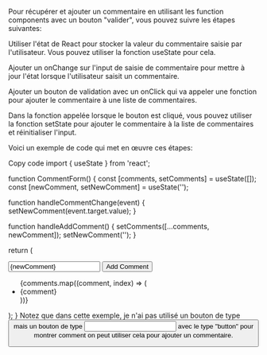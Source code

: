 Pour récupérer et ajouter un commentaire en utilisant les function components avec un bouton "valider", vous pouvez suivre les étapes suivantes:

Utiliser l'état de React pour stocker la valeur du commentaire saisie par l'utilisateur. Vous pouvez utiliser la fonction useState pour cela.

Ajouter un onChange sur l'input de saisie de commentaire pour mettre à jour l'état lorsque l'utilisateur saisit un commentaire.

Ajouter un bouton de validation avec un onClick qui va appeler une fonction pour ajouter le commentaire à une liste de commentaires.

Dans la fonction appelée lorsque le bouton est cliqué, vous pouvez utiliser la fonction setState pour ajouter le commentaire à la liste de commentaires et réinitialiser l'input.

Voici un exemple de code qui met en œuvre ces étapes:

Copy code
import { useState } from 'react';

function CommentForm() {
  const [comments, setComments] = useState([]);
  const [newComment, setNewComment] = useState('');

  function handleCommentChange(event) {
    setNewComment(event.target.value);
  }

  function handleAddComment() {
    setComments([...comments, newComment]);
    setNewComment('');
  }

  return (
    <div>
      <input
        type="text"
        value={newComment}
        onChange={handleCommentChange}
      />
      <button onClick={handleAddComment}>Add Comment</button>
      <ul>
        {comments.map((comment, index) => (
          <li key={index}>{comment}</li>
        ))}
      </ul>
    </div>
  );
}
Notez que dans cette exemple, je n'ai pas utilisé un bouton de type <button> mais un bouton de type <input> avec le type "button" pour montrer comment on peut utiliser cela pour ajouter un commentaire.